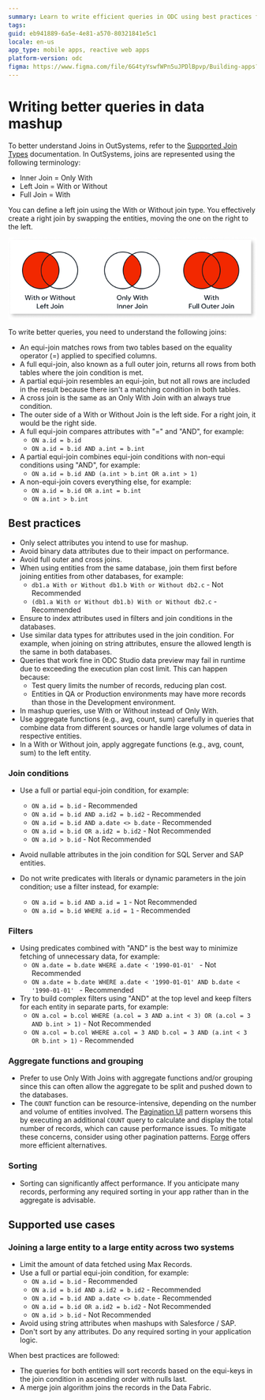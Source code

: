 ```yaml
---
summary: Learn to write efficient queries in ODC using best practices for joins, filters, aggregates, and sorting.
tags: 
guid: eb941889-6a5e-4e81-a570-80321841e5c1
locale: en-us
app_type: mobile apps, reactive web apps
platform-version: odc
figma: https://www.figma.com/file/6G4tyYswfWPn5uJPDlBpvp/Building-apps?type=design&node-id=5399%3A383&mode=design&t=SWFFXJVfxBN7UhUU-1 
---
```


# Writing better queries in data mashup 

To better understand Joins in OutSystems, refer to the [Supported Join Types](supported-join-types.md) documentation. In OutSystems, joins are represented using the following terminology:

* Inner Join = Only With
* Left Join = With or Without
* Full Join = With

You can define a left join using the With or Without join type. You effectively create a right join by swapping the entities, moving the one on the right to the left.

![Diagram showing different types of database joins: Left Join, Right Join, Inner Join, and Full Outer Join.](images/different-joins.png "Different Types of Joins")

To write better queries, you need to understand the following joins:

* An equi-join matches rows from two tables based on the equality operator (=) applied to specified columns.
* A full equi-join, also known as a full outer join, returns all rows from both tables where the join condition is met.
* A partial equi-join resembles an equi-join, but not all rows are included in the result because there isn't a matching condition in both tables.
* A cross join is the same as an Only With Join with an always true condition.
* The outer side of a With or Without Join is the left side. For a right join, it would be the right side.
* A full equi-join compares attributes with "=" and "AND", for example:
    * `ON a.id = b.id`
    * `ON a.id = b.id AND a.int = b.int`
* A partial equi-join combines equi-join conditions with non-equi conditions using "AND", for example: 
    * `ON a.id = b.id AND (a.int > b.int OR a.int > 1)`
* A non-equi-join covers everything else, for example:
    * `ON a.id = b.id OR a.int = b.int`
    * `ON a.int > b.int`

## Best practices

* Only select attributes you intend to use for mashup.
* Avoid binary data attributes due to their impact on performance.
* Avoid full outer and cross joins.
* When using entities from the same database, join them first before joining entities from other databases, for example: 
    * `db1.a With or Without db1.b With or Without db2.c` - Not Recommended 
    * `(db1.a With or Without db1.b) With or Without db2.c` - Recommended 
* Ensure to index attributes used in filters and join conditions in the databases. 
* Use similar data types for attributes used in the join condition. For example, when joining on string attributes, ensure the allowed length is the same in both databases.
* Queries that work fine in ODC Studio data preview may fail in runtime due to exceeding the execution plan cost limit. This can happen because:
    * Test query limits the number of records, reducing plan cost.
    * Entities in QA or Production environments may have more records than those in the Development environment.
* In mashup queries, use With or Without instead of Only With.
* Use aggregate functions (e.g., avg, count, sum) carefully in queries that combine data from different sources or handle large volumes of data in respective entities.
* In a With or Without join, apply aggregate functions (e.g., avg, count, sum) to the left entity.

### Join conditions      

* Use a full or partial equi-join condition, for example:

    * `ON a.id = b.id` - Recommended 
    * `ON a.id = b.id AND a.id2 = b.id2` - Recommended 
    * `ON a.id = b.id AND a.date <> b.date` - Recommended 
    * `ON a.id = b.id OR a.id2 = b.id2` - Not Recommended 
    * `ON a.id > b.id` - Not Recommended 
* Avoid nullable attributes in the join condition for SQL Server and SAP entities.
* Do not write predicates with literals or dynamic parameters in the join condition; use a filter instead, for example:
    * `ON a.id = b.id AND a.id = 1` - Not Recommended 
    * `ON a.id = b.id WHERE a.id = 1` - Recommended 

### Filters

* Using predicates combined with "AND" is the best way to minimize fetching of unnecessary data, for example: 
    * `ON a.date = b.date WHERE a.date < '1990-01-01' ` -  Not Recommended 
    * `ON a.date = b.date WHERE a.date < '1990-01-01' AND b.date < '1990-01-01' ` - Recommended 
* Try to build complex filters using "AND" at the top level and keep filters for each entity in separate parts, for example: 
    * `ON a.col = b.col WHERE (a.col = 3 AND a.int < 3) OR (a.col = 3 AND b.int > 1)` - Not Recommended 
    * `ON a.col = b.col WHERE a.col = 3 AND b.col = 3 AND (a.int < 3 OR b.int > 1)` - Recommended 

### Aggregate functions and grouping
    
* Prefer to use Only With Joins with aggregate functions and/or grouping since this can often allow the aggregate to be split and pushed down to the databases.
* The `COUNT` function can be resource-intensive, depending on the number and volume of entities involved. The [Pagination UI](../../ui/patterns/navigation/pagination.md) pattern worsens this by executing an additional `COUNT` query to calculate and display the total number of records, which can cause performance issues. To mitigate these concerns, consider using other pagination patterns. [Forge](https://www.outsystems.com/forge/list?q=&t=&o=latest-submitted&tr=False&oss=False&c=%20&a=&v=odc&hd=False&tn=&scat=forge) offers more efficient alternatives.

### Sorting

* Sorting can significantly affect performance. If you anticipate many records, performing any required sorting in your app rather than in the aggregate is advisable.

## Supported use cases

### Joining a large entity to a large entity across two systems

* Limit the amount of data fetched using Max Records.
* Use a full or partial equi-join condition, for example:
    * `ON a.id = b.id` - Recommended 
    * `ON a.id = b.id AND a.id2 = b.id2` - Recommended 
    * `ON a.id = b.id AND a.date <> b.date` - Recommended 
    * `ON a.id = b.id OR a.id2 = b.id2` - Not Recommended 
    * `ON a.id > b.id` - Not Recommended 
* Avoid using string attributes when mashups with Salesforce / SAP.
* Don't sort by any attributes. Do any required sorting in your application logic.

When best practices are followed:

* The queries for both entities will sort records based on the equi-keys in the join condition in ascending order with nulls last.
* A merge join algorithm joins the records in the Data Fabric.
